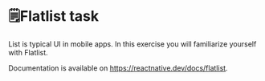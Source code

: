 # 🗒️Flatlist task
List is typical UI in mobile apps. In this exercise you will familiarize yourself with Flatlist.

Documentation is available on https://reactnative.dev/docs/flatlist. 
